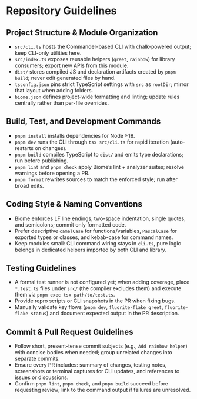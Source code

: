 # Repository Guidelines

## Project Structure & Module Organization
- `src/cli.ts` hosts the Commander-based CLI with chalk-powered output; keep CLI-only utilities here.
- `src/index.ts` exposes reusable helpers (`greet`, `rainbow`) for library consumers; export new APIs from this module.
- `dist/` stores compiled JS and declaration artifacts created by `pnpm build`; never edit generated files by hand.
- `tsconfig.json` pins strict TypeScript settings with `src` as `rootDir`; mirror that layout when adding folders.
- `biome.json` defines project-wide formatting and linting; update rules centrally rather than per-file overrides.

## Build, Test, and Development Commands
- `pnpm install` installs dependencies for Node ≥18.
- `pnpm dev` runs the CLI through `tsx src/cli.ts` for rapid iteration (auto-restarts on changes).
- `pnpm build` compiles TypeScript to `dist/` and emits type declarations; run before publishing.
- `pnpm lint` and `pnpm check` apply Biome’s lint + analyzer suites; resolve warnings before opening a PR.
- `pnpm format` rewrites sources to match the enforced style; run after broad edits.

## Coding Style & Naming Conventions
- Biome enforces LF line endings, two-space indentation, single quotes, and semicolons; commit only formatted code.
- Prefer descriptive `camelCase` for functions/variables, `PascalCase` for exported types or classes, and kebab-case for command names.
- Keep modules small: CLI command wiring stays in `cli.ts`, pure logic belongs in dedicated helpers imported by both CLI and library.

## Testing Guidelines
- A formal test runner is not configured yet; when adding coverage, place `*.test.ts` files under `src/` (the compiler excludes them) and execute them via `pnpm exec tsx path/to/test.ts`.
- Provide repro scripts or CLI snapshots in the PR when fixing bugs.
- Manually validate key flows (`pnpm dev`, `fluorite-flake greet`, `fluorite-flake status`) and document expected output in the PR description.

## Commit & Pull Request Guidelines
- Follow short, present-tense commit subjects (e.g., `Add rainbow helper`) with concise bodies when needed; group unrelated changes into separate commits.
- Ensure every PR includes: summary of changes, testing notes, screenshots or terminal captures for CLI updates, and references to issues or discussions.
- Confirm `pnpm lint`, `pnpm check`, and `pnpm build` succeed before requesting review; link to the command output if failures are unresolved.
